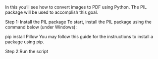 In this you’ll see how to convert images to PDF using Python. The PIL package will be used to accomplish this goal.

Step 1: Install the PIL package
To start, install the PIL package using the command below (under Windows):

pip install Pillow
You may follow this guide for the instructions to install a package using pip.

Step 2:Run the script

